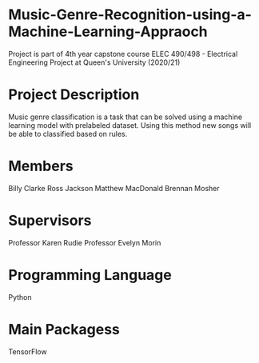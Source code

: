 # Music-Genre-Recognition-using-a-Machine-Learning-Appraoch
Project is part of 4th year capstone course ELEC 490/498 - Electrical Engineering Project at Queen's University (2020/21)
# Project Description
Music genre classification is a task that can be solved using a machine learning model with prelabeled dataset. Using this method new songs will be able to classified based on rules. 
# Members
Billy Clarke
Ross Jackson
Matthew MacDonald
Brennan Mosher
# Supervisors
Professor Karen Rudie
Professor Evelyn Morin 
# Programming Language
Python
# Main Packagess
TensorFlow
